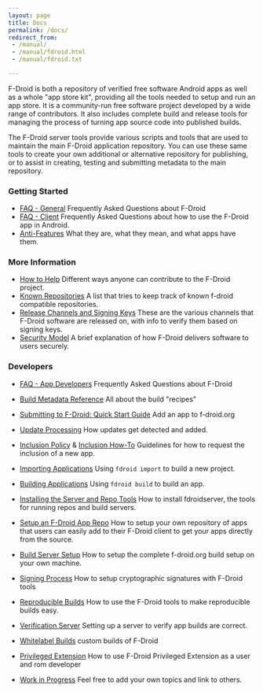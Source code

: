 ```yaml
---
layout: page
title: Docs
permalink: /docs/
redirect_from:
 - /manual/
 - /manual/fdroid.html
 - /manual/fdroid.txt

---
```


F-Droid is both a repository of verified free software Android apps as
well as a whole "app store kit", providing all the tools needed to
setup and run an app store. It is a community-run free software
project developed by a wide range of contributors. It also includes
complete build and release tools for managing the process of turning
app source code into published builds.

The F-Droid server tools provide various scripts and tools that are used
to maintain the main F-Droid application repository. You can use these
same tools to create your own additional or alternative repository for
publishing, or to assist in creating, testing and submitting metadata to
the main repository.


### Getting Started

* [FAQ - General](FAQ_-_General) Frequently Asked Questions about F-Droid
* [FAQ - Client](FAQ_-_Client) Frequently Asked Questions about how to use the F-Droid app in Android.
* [Anti-Features](https://f-droid.org/wiki/page/Antifeatures) What they are, what they mean, and what apps have them.


### More Information

* [How to Help](How_to_Help) Different ways anyone can contribute to the F-Droid project.
* [Known Repositories](https://f-droid.org/wiki/page/Known_Repositories) A list that tries to keep track of known f-droid compatible repositories.
* [Release Channels and Signing Keys](Release_Channels_and_Signing_Keys) These are the various channels that F-Droid software are released on, with info to verify them based on signing keys.
* [Security Model](Security_Model) A brief explanation of how F-Droid delivers software to users securely.


### Developers

* [FAQ - App Developers](FAQ_-_App_Developers) Frequently Asked Questions about F-Droid
* [Build Metadata Reference](Build_Metadata_Reference) All about the build "recipes"
* [Submitting to F-Droid: Quick Start Guide](Submitting_to_F-Droid_Quick_Start_Guide) Add an app to f-droid.org
* [Update Processing](Update_Processing) How updates get detected and added.
* [Inclusion Policy](Inclusion_Policy) & [Inclusion How-To](Inclusion_How-To)  Guidelines for how to request the inclusion of a new app.
* [Importing Applications](Importing_Applications) Using `fdroid import` to build a new project.
* [Building Applications](Building_Applications) Using `fdroid build` to build an app.
* [Installing the Server and Repo Tools](Installing_the_Server_and_Repo_Tools) How to install fdroidserver, the tools for running repos and build servers.
* [Setup an F-Droid App Repo](Setup_an_F-Droid_App_Repo) How to setup your own repository of apps that users can easily add to their F-Droid client to get your apps directly from the source.
* [Build Server Setup](Build_Server_Setup) How to setup the complete f-droid.org build setup on your own machine.
* [Signing Process](Signing_Process) How to setup cryptographic signatures with F-Droid tools
* [Reproducible Builds](Reproducible_Builds) How to use the F-Droid tools to make reproducible builds easy.

* [Verification Server](Verification_Server) Setting up a server to verify app builds are correct.
* [Whitelabel Builds](Whitelabel_Builds) custom builds of F-Droid
* [Privileged Extension](https://gitlab.com/fdroid/privileged-extension#f-droid-privileged-extension) How to use F-Droid Privileged Extension as a user and rom developer

* [Work in Progress](https://f-droid.org/wiki/page/Work_in_Progress) Feel free to add your own topics and link to others.
